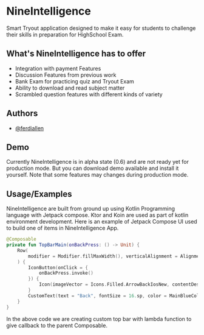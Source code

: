 
# NineIntelligence

Smart Tryout application designed to make it easy for students to challenge their skills in preparation for HighSchool Exam.

## What's NineIntelligence has to offer

- Integration with payment Features 
- Discussion Features from previous work 
- Bank Exam for practicing quiz and Tryout Exam
- Ability to download and read subject matter 
- Scrambled question features with different kinds of variety



## Authors

- [@ferdiallen](https://www.github.com/ferdiallen)


## Demo

Currently NineIntelligence is in alpha state (0.6) and are not ready yet for production mode. But you can download demo available and install it yourself. Note that some features may changes during production mode. 


## Usage/Examples

NineIntelligence are built from ground up using Kotlin Programming language with Jetpack compose. Ktor and Koin are used as part of kotlin environment development. Here is an example of Jetpack Compose UI used to build one of items in NineIntelligence App.

```kotlin
@Composable
private fun TopBarMain(onBackPress: () -> Unit) {
    Row(
        modifier = Modifier.fillMaxWidth(), verticalAlignment = Alignment.CenterVertically
    ) {
        IconButton(onClick = {
            onBackPress.invoke()
        }) {
            Icon(imageVector = Icons.Filled.ArrowBackIosNew, contentDescription = null)
        }
        CustomText(text = "Back", fontSize = 16.sp, color = MainBlueColor)
    }
}
```
In the above code we are creating custom top bar with lambda function to give callback to the parent Composable.
